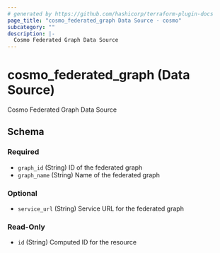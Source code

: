 ```yaml
---
# generated by https://github.com/hashicorp/terraform-plugin-docs
page_title: "cosmo_federated_graph Data Source - cosmo"
subcategory: ""
description: |-
  Cosmo Federated Graph Data Source
---
```


# cosmo_federated_graph (Data Source)

Cosmo Federated Graph Data Source



<!-- schema generated by tfplugindocs -->
## Schema

### Required

- `graph_id` (String) ID of the federated graph
- `graph_name` (String) Name of the federated graph

### Optional

- `service_url` (String) Service URL for the federated graph

### Read-Only

- `id` (String) Computed ID for the resource
